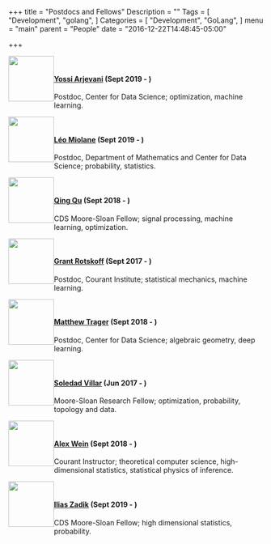 +++
title = "Postdocs and Fellows"
Description = ""
Tags = [
  "Development",
  "golang",
]
Categories = [
  "Development",
  "GoLang",
]
menu = "main"
parent = "People"
date = "2016-12-22T14:48:45-05:00"

+++


<img style="float: left;" src="../../img/yossi.jpg" height="90" style="border:4px solid white;"> 
<br/> 

#### [Yossi Arjevani](https://scholar.google.co.il/citations?user=mgVLJ8MAAAAJ&hl=en) (Sept 2019 - )
Postdoc, Center for Data Science; optimization, machine learning.  
  

<img style="float: left;" src="../../img/leo.jpeg" height="90" style="border:4px solid white;"> 
<br/> 

#### [L&#233;o Miolane](https://leomiolane.github.io/) (Sept 2019 - )
Postdoc, Department of Mathematics and Center for Data Science; probability, statistics.  
  

<img style="float: left;" src="../../img/qing.jpg" height="90" style="border:4px solid white;"> 
<br/> 

#### [Qing Qu](https://qingqu06.github.io/) (Sept 2018 - )
CDS Moore-Sloan Fellow; signal processing, machine learning, optimization.  
  

<img style="float: left;" src="../../img/grant.jpg" height="90" style="border:4px solid white;"> 
<br/> 

#### [Grant Rotskoff](https://cims.nyu.edu/~rotskoff/index.html) (Sept 2017 - )
Postdoc, Courant Institute; statistical mechanics, machine learning.   
  

<img style="float: left;" src="../../img/matthew.jpg" height="90" style="border:4px solid white;"> 
<br/> 

#### [Matthew Trager](https://www.matthewtrager.com) (Sept 2018 - )
Postdoc, Center for Data Science; algebraic geometry, deep learning.   
  

<img style="float: left;" src="../../img/soledad.png" height="90" style="border:4px solid white;"> 
<br/> 

#### [Soledad Villar](http://www.cims.nyu.edu/~villar/) (Jun 2017 - )
Moore-Sloan Research Fellow; optimization, probability, topology and data.  
  

<img style="float: left;" src="../../img/alex.jpg" height="90" style="border:4px solid white;"> 
<br/> 

#### [Alex Wein](https://cims.nyu.edu/~aw128/) (Sept 2018 - )
Courant Instructor; theoretical computer science, high-dimensional statistics, statistical physics of inference.  

<img style="float: left;" src="../../img/ilias.jpg" height="90" style="border:4px solid white;"> 
<br/> 

#### [Ilias Zadik](https://cims.nyu.edu/~iz368/) (Sept 2019 - )
CDS Moore-Sloan Fellow; high dimensional statistics, probability.  
  

